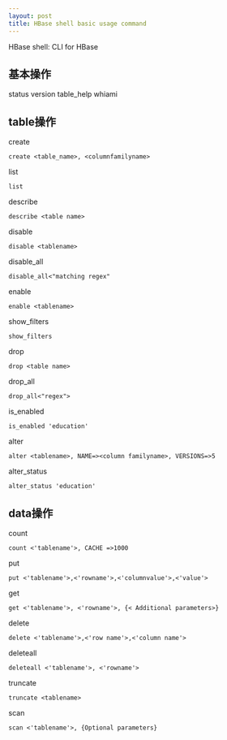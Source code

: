 ```yaml
---
layout: post
title: HBase shell basic usage command
---
```


HBase shell: CLI for HBase

## 基本操作

status
version
table_help
whiami

## table操作

create
```
create <table_name>, <columnfamilyname>
```
list
```
list
```
describe
```
describe <table name>
```
disable
```
disable <tablename>
```
disable_all
```
disable_all<"matching regex"
```
enable
```
enable <tablename>
```
show_filters
```
show_filters
```
drop
```
drop <table name>
```
drop_all
```
drop_all<"regex">
```
is_enabled
```
is_enabled 'education'
```
alter
```
alter <tablename>, NAME=><column familyname>, VERSIONS=>5
```
alter_status
```
alter_status 'education'
```

## data操作
count
```
count <'tablename'>, CACHE =>1000
```
put
```
put <'tablename'>,<'rowname'>,<'columnvalue'>,<'value'>
```
get
```
get <'tablename'>, <'rowname'>, {< Additional parameters>}
```
delete
```
delete <'tablename'>,<'row name'>,<'column name'>
```
deleteall
```
deleteall <'tablename'>, <'rowname'>
```
truncate
```
truncate <tablename>
```
scan
```
scan <'tablename'>, {Optional parameters}
```
